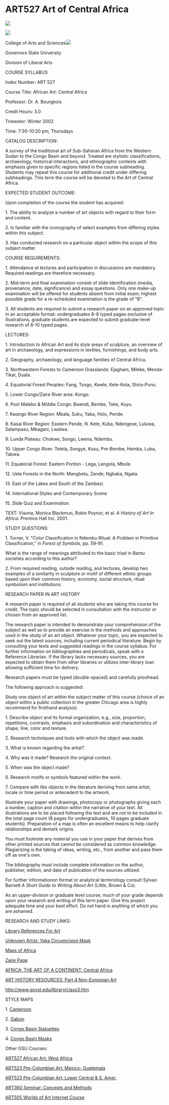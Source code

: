 #  ART527 Art of Central Africa

![](rule04.gif)

![](rule04.gif)

College of Arts and Sciences![](sundi1.gif)

Governors State University

Division of Liberal Arts

COURSE SYLLABUS

Index Number: ART 527

Course Title: African Art: Central Africa

Professor: Dr. A. Bourgeois

Credit Hours: 3.0

Trimester: Winter 2002

Time: 7:30-10:20 pm, Thursdays

CATALOG DESCRIPTION:

A survey of the traditional art of Sub-Saharan Africa from the Western Sudan
to the Congo Basin and beyond. Treated are stylistic classifications,
archaeology, historical interactions, and ethnographic contexts with emphasis
given to specific regions listed in the course subheading. Students may repeat
this course for additional credit under differing subheadings. This term the
course will be devoted to the Art of Central Africa.

EXPECTED STUDENT OUTCOME:

Upon completion of the course the student has acquired:

1\. The ability to analyze a number of art objects with regard to their form
and content.

2\. Is familiar with the iconography of select examples from differing styles
within this subject.

3\. Has conducted research on a particular object within the scope of this
subject matter.

COURSE REQUIREMENTS:

1\. Attendance at lectures and participation in discussions are mandatory.
Required readings are therefore necessary.

2\. Mid-term and final examination consist of slide identification (media,
provenance, date, significance) and essay questions. Only one make-up
examination will be offered for students absent from initial exam; highest
possible grade for a re-scheduled examination is the grade of "B".

3\. All students are required to submit a research paper on an approved topic
in an acceptable format: undergraduates 6-8 typed pages exclusive of
illustrations, graduate students are expected to submit graduate-level
research of 8-10 typed pages.

LECTURES:

1\. Introduction to African Art and its style areas of sculpture, an overview
of art in archaeology, and expressions in textiles, furnishings, and body
arts.

2\. Geography, archaeology, and language families of Central Africa.

3\. Northwestern Forests to Cameroon Grasslands: Ejagham, Mileke, Menda-Tikar,
Duala.

4\. Equatorial Forest Peoples: Fang, Tsogo, Kwele, Kele-Kota, Shira-Punu.

5\. Lower Congo/Zaire River area: Kongo.

6\. Pool Malebo & Middle Congo: Bwendi, Bembe, Teke, Kuyu.

7\. Kwango River Region: Mbala, Suku, Yaka, Holo, Pende.

8\. Kasai River Region: Eastern Pende, N. Kete, Kuba, Ndengese, Luluwa,
Salampasu, Mbagani, Lwalwa.

9\. Lunda Plateau: Chokwe, Songo, Lwena, Ndembu.

10\. Upper Congo River: Tetela, Songye, Kusu, Pre-Bembe, Hemba, Luba, Tabwa.

11\. Equatorial Forest: Eastern Portion - Lega, Lengola, Mbole.

12\. Uele Forests in the North: Mangbetu, Zande; Ngbaka, Ngata.

13\. East of the Lakes and South of the Zambezi.

14\. International Styles and Contemporary Scene

15\. Slide Quiz and Examination.

TEXT:  Visona, Monica Blackmun, Robin Poynor, et al.  _A History of Art In
Africa_.   Prentice Hall Inc. 2001.

STUDY QUESTIONS:

1\. Turner, V. "Color Classification in Ndembu Ritual: A Problem in Primitive
Classification," in _Forest of Symbols,_ pp. 59-91.

What is the range of meanings attributed to the basic triad in Bantu societies
according to this author?

2\. From required reading, outside reading, and lectures, develop two examples
of a similarity in sculpture or motif of different ethnic groups based upon
their common history, economy, social structure, ritual symbolism and
institutions.

RESEARCH PAPER IN ART HISTORY

A research paper is required of all students who are taking this course for
credit. The topic should be selected in consultation with the instructor or
chosen from an approved list.

The research paper is intended to demonstrate your comprehension of the
subject as well as to provide an exercise in the methods and approaches used
in the study of an art object. Whatever your topic, you are expected to seek
out the latest sources, including current periodical literature. Begin by
consulting your texts and suggested readings in the course syllabus. For
further information on bibliographies and periodicals, speak with a Reference
Librarian. If the library lacks necessary sources, you are expected to obtain
them from other libraries or utilizes inter-library loan allowing sufficient
time for delivery.

Research papers must be typed (double-spaced) and carefully proofread.

The following approach is suggested:

Study one object of art within the subject matter of this course (choice of an
object within a public collection in the greater Chicago area is highly
recommend for firsthand analysis).

1\. Describe object and its formal organization, e.g., size, proportion,
repetitions, contrasts, emphasis and subordination and characteristics of
shape, line, color and texture.

2\. Research techniques and tools with which the object was made.

3\. What is known regarding the artist?

4\. Why was it made? Research the original context.

5\. When was the object made?

6\. Research motifs or symbols featured within the work.

7\. Compare with like objects in the literature deriving from same artist,
locale or time period or antecedent to the artwork.

Illustrate your paper with drawings, photocopy or photographs giving each a
number, caption and citation within the narrative of your text. All
illustrations are to be placed following the text and are not to be included
in the total page count (8 pages for undergraduates, 10 pages graduate
students). Preparation of a map is often an excellent means to help clarify
relationships and demark origins.

You must footnote any material you use in your paper that derives from other
printed sources that cannot be considered as common knowledge. Plagiarizing is
the taking of ideas, writing, etc., from another and pass them off as one's
own.

The bibliography must include complete information on the author, publisher,
edition, and date of publication of the sources utilized.

For further informationon format or analytical terminology consult Sylvan
Barnett _A Short Guide to Writing About Art_ (Little, Brown & Co).

As an upper-division or graduate level course, much of your grade depends upon
your research and writing of this term paper. Give this project adequate time
and your best effort. Do not hand in anything of which you are ashamed.

RESEARCH AND STUDY LINKS:

 [Library References For
Art](http://www.govst.edu/library/art360bourgeois.html)

[Unknown Artist: Yaka Circumcision
Mask](http://206.204.3.133/dir_nii/mdi_YakCir.html)[](http://www.lib.utexas.edu/Libs/PCL/Map_collection/africa.html)

[Maps of
Africa](http://www.lib.utexas.edu/Libs/PCL/Map_collection/africa.html)

[Zaire
Page](http://www.sas.upenn.edu/African_Studies/Country_Specific/Zaire.html)

[AFRICA: THE ART OF A CONTINENT: Central
Africa](http://artnetweb.com/guggenheim/africa/central.html)

[ART HISTORY RESOURCES: Part 4 Non-European
Art](http://witcombe.bcpw.sbc.edu/ARTHLinks3.html#Africa)

<http://www.govst.edu/library/class3.htm>

STYLE MAPS

1\. [Cameroon](http://www.govst.edu/users/gbourge/syllabus/StyleMap1.htm)

2\. [Gabon](http://www.govst.edu/users/gbourge/syllabus/StyleMap2.htm)

3\. [Congo Basin
Statuettes](http://www.govst.edu/users/gbourge/syllabus/StyleMap3.htm)

4\. [Congo Basin
Masks](http://www.govst.edu/users/gbourge/syllabus/StyleMap4.htm)

Other GSU Courses:

[ART527 African Art: West
Africa](http://www.govst.edu/users/gbourge/syllabus/WestAf.htm)

[ART523 Pre-Columbian Art: Mexico-
Guatemala](http://www.govst.edu/users/gbourge/syllabus/PreColum.htm)

[ART523 Pre-Columbian Art: Lower Central & S.
Amer.](http://www.govst.edu/users/gbourge/syllabus/S.Amer.htm)

[ART360 Seminar: Concepts and
Methods](http://www.govst.edu/users/gbourge/syllabus/ART360.htm)

[ART505 Worlds of Art Internet
Course](http://www.govst.edu/users/gbourge/syllabus/WORLDS.HTM)

